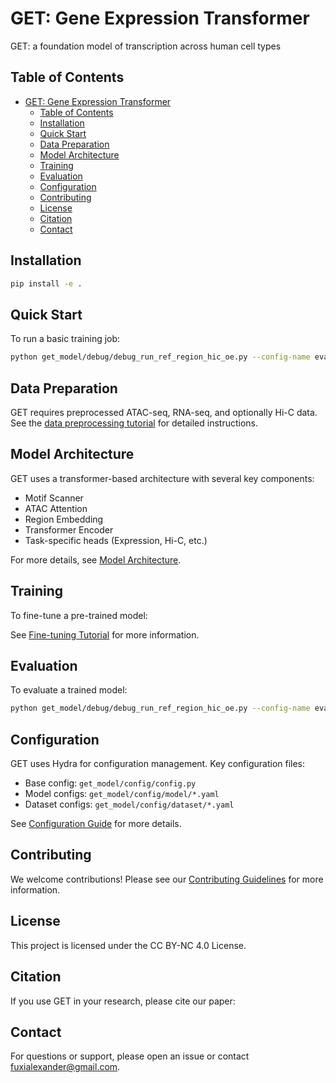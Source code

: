 # GET: Gene Expression Transformer

GET: a foundation model of transcription across human cell types

## Table of Contents

- [GET: Gene Expression Transformer](#get-gene-expression-transformer)
  - [Table of Contents](#table-of-contents)
  - [Installation](#installation)
  - [Quick Start](#quick-start)
  - [Data Preparation](#data-preparation)
  - [Model Architecture](#model-architecture)
  - [Training](#training)
  - [Evaluation](#evaluation)
  - [Configuration](#configuration)
  - [Contributing](#contributing)
  - [License](#license)
  - [Citation](#citation)
  - [Contact](#contact)

## Installation
```bash
pip install -e .
```

## Quick Start

To run a basic training job:
```bash
python get_model/debug/debug_run_ref_region_hic_oe.py --config-name eval_k562_fetal_ref_region_k562_hic_oe stage=fit
```
## Data Preparation

GET requires preprocessed ATAC-seq, RNA-seq, and optionally Hi-C data. See the [data preprocessing tutorial](tutorials/DataPreprocessing.md) for detailed instructions.

## Model Architecture

GET uses a transformer-based architecture with several key components:
- Motif Scanner
- ATAC Attention
- Region Embedding
- Transformer Encoder
- Task-specific heads (Expression, Hi-C, etc.)

For more details, see [Model Architecture](docs/ModelArchitecture.md).

## Training

To fine-tune a pre-trained model:

See [Fine-tuning Tutorial](tutorials/Finetune.md) for more information.

## Evaluation

To evaluate a trained model:
```bash
python get_model/debug/debug_run_ref_region_hic_oe.py --config-name eval_k562_fetal_ref_region_k562_hic_oe stage=validate
```

## Configuration

GET uses Hydra for configuration management. Key configuration files:

- Base config: `get_model/config/config.py`
- Model configs: `get_model/config/model/*.yaml`
- Dataset configs: `get_model/config/dataset/*.yaml`

See [Configuration Guide](docs/Configuration.md) for more details.

## Contributing

We welcome contributions! Please see our [Contributing Guidelines](CONTRIBUTING.md) for more information.

## License

This project is licensed under the CC BY-NC 4.0 License.

## Citation

If you use GET in your research, please cite our paper:

## Contact

For questions or support, please open an issue or contact [fuxialexander@gmail.com](mailto:fuxialexander@gmail.com).
